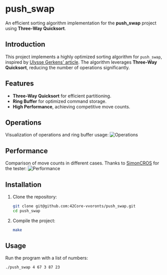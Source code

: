 # push_swap  

An efficient sorting algorithm implementation for the **push_swap** project using **Three-Way Quicksort**.  

## Introduction  

This project implements a highly optimized sorting algorithm for `push_swap`, inspired by [Ulysse Gerkens' article](https://medium.com/@ulysse.gerkens/push-swap-in-less-than-4200-operations-c292f034f6c0). The algorithm leverages **Three-Way Quicksort**, reducing the number of operations significantly.  

## Features  

- **Three-Way Quicksort** for efficient partitioning.  
- **Ring Buffer** for optimized command storage.  
- **High Performance**, achieving competitive move counts.  

## Operations
Visualization of operations and ring buffer usage:
![Operations](wiki/ops.png)

## Performance
Comparison of move counts in different cases. Thanks to [SimonCROS](https://github.com/SimonCROS/push_swap_tester) for the tester:
![Performance](wiki/performance.png)

## Installation  

1. Clone the repository:  
   ```sh
   git clone git@github.com:42Core-vvoronts/push_swap.git
   cd push_swap
   ```  
2. Compile the project:  
   ```sh
   make
   ```  

## Usage  

Run the program with a list of numbers:  
```sh
./push_swap 4 67 3 87 23  
``` 
